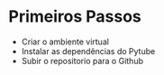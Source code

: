 # Primeiros Passos

- Criar o ambiente virtual
- Instalar as dependências do Pytube
- Subir o repositorio para o Github